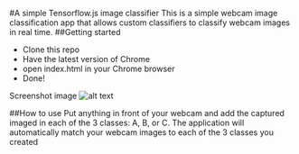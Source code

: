 #A simple Tensorflow.js image classifier
This is a simple webcam image classification app that allows custom classifiers to classify webcam images in real time.
##Getting started
* Clone this repo
* Have the latest version of Chrome
* open index.html in your Chrome browser
* Done! 

Screenshot image
![alt text](https://raw.githubusercontent.com/username/projectname/branch/path/to/img.png)

##How to use
Put anything in front of your webcam and add the captured imaged in each of the 3 classes: A, B, or C. The application will automatically match your webcam images to each of the 3 classes you created 